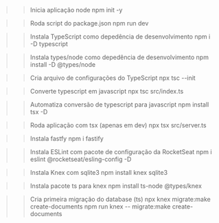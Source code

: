 > > Inicia aplicação node
> > npm init -y

> > Roda script do package.json
> > npm run dev

> > Instala TypeScript como depedência de desenvolvimento
> > npm i -D typescript

> > Instala types/node como depedência de desenvolvimento
> > npm install -D @types/node

> > Cria arquivo de configurações do TypeScript
> > npx tsc --init

> > Converte typescript em javascript
> > npx tsc src/index.ts

> > Automatiza conversão de typescript para javascript
> > npm install tsx -D

> > Roda aplicação com tsx (apenas em dev)
> > npx tsx src/server.ts

> > Instala fastfy
> > npm i fastify

> > Instala ESLint com pacote de configuração da RocketSeat
npm i eslint @rocketseat/esling-config -D

>> Instala Knex com sqlite3
npm install knex sqlite3

>> Instala pacote ts para knex
npm install ts-node @types/knex

>> Cria primeira migração do database (ts)
npx knex migrate:make create-documents
npm run knex -- migrate:make create-documents






